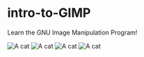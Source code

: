 intro-to-GIMP
=============

Learn the GNU Image Manipulation Program!

![A cat](http://placekitten.com/200/300) 
![A cat](http://www.chloesplace.co.uk/kitten-01.jpg)
![A cat](http://kiddingkid.com/wp-content/uploads/2013/08/cats.jpg)
![A cat](http://lolomoda.com/wp-content/uploads/30192_1600x1200-4-cute-cats.jpg)


